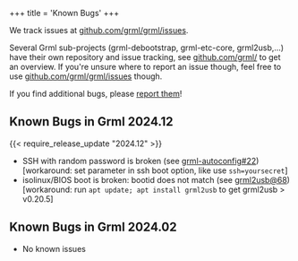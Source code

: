 +++
title = 'Known Bugs'
+++

We track issues at [github.com/grml/grml/issues](https://github.com/grml/grml/issues).

Several Grml sub-projects (grml-debootstrap, grml-etc-core, grml2usb,...) have their own repository and issue tracking, see [github.com/grml/](https://github.com/grml/) to get an overview.
If you're unsure where to report an issue though, feel free to use [github.com/grml/grml/issues](https://github.com/grml/grml/issues) though.

If you find additional bugs, please [report them](/bugs/)!

## Known Bugs in Grml 2024.12
{{< require_release_update "2024.12" >}}

* SSH with random password is broken (see [grml-autoconfig#22](https://github.com/grml/grml-autoconfig/issues/22)) [workaround: set parameter in ssh boot option, like use `ssh=yoursecret`]
* isolinux/BIOS boot is broken: bootid does not match (see [grml2usb@68](https://github.com/grml/grml2usb/issues/68)) [workaround: run `apt update; apt install grml2usb` to get grml2usb &gt; v0.20.5]

## Known Bugs in Grml 2024.02

* No known issues
